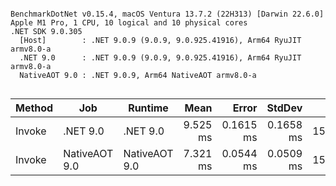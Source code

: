 ```

BenchmarkDotNet v0.15.4, macOS Ventura 13.7.2 (22H313) [Darwin 22.6.0]
Apple M1 Pro, 1 CPU, 10 logical and 10 physical cores
.NET SDK 9.0.305
  [Host]        : .NET 9.0.9 (9.0.9, 9.0.925.41916), Arm64 RyuJIT armv8.0-a
  .NET 9.0      : .NET 9.0.9 (9.0.9, 9.0.925.41916), Arm64 RyuJIT armv8.0-a
  NativeAOT 9.0 : .NET 9.0.9, Arm64 NativeAOT armv8.0-a


```
| Method | Job           | Runtime       |     Mean |     Error |    StdDev |      Gen0 |     Gen1 | Allocated |
|--------|---------------|---------------|---------:|----------:|----------:|----------:|---------:|----------:|
| Invoke | .NET 9.0      | .NET 9.0      | 9.525 ms | 0.1615 ms | 0.1658 ms | 1562.5000 | 500.0000 |   9.37 MB |
| Invoke | NativeAOT 9.0 | NativeAOT 9.0 | 7.321 ms | 0.0544 ms | 0.0509 ms | 1562.5000 | 468.7500 |   9.36 MB |
